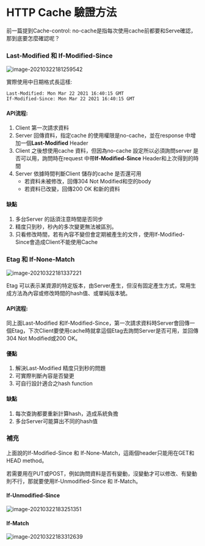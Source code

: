 # HTTP Cache 驗證方法

前一篇提到Cache-control: no-cache是指每次使用cache前都要和Serve確認，那到底要怎麼確認呢？



### Last-Modified 和 If-Modified-Since

![image-20210322181259542](https://i.loli.net/2021/03/22/sdtXfokWHKS2vOE.png)

實際使用中日期格式長這樣: 

```
Last-Modified: Mon Mar 22 2021 16:40:15 GMT
If-Modified-Since: Mon Mar 22 2021 16:40:15 GMT
```



#### API流程:

1. Client 第一次請求資料
2. Server 回傳資料，指定cache 的使用權限是no-cache，並在response 中增加一個<b>Last-Modified</b> Header
3. Client 之後想使用cache 資料，但因為no-cache 設定所以必須詢問server 是否可以用，詢問時在request 中帶<b>If-Modified-Since</b> Header和上次得到的時間
4. Server 依據時間判斷Client 儲存的cache 是否還可用
   * 若資料未被修改，回傳304 Not Modified和空的body
   * 若資料已改變，回傳200 OK 和新的資料



#### 缺點

1. 多台Server 的話須注意時間是否同步
2. 精度只到秒，秒內的多次變更無法被區別。
3. 只看修改時間，若有內容不變但會定期被產生的文件，使用If-Modified-Since會造成Client不能使用Cache





### Etag 和 If-None-Match

![image-20210322181337221](https://i.loli.net/2021/03/22/hPaDMigp1W7QZCG.png)

Etag 可以表示某資源的特定版本，由Server產生，但沒有固定產生方式，常用生成方法為內容或修改時間的hash值、或單純版本號。



#### API流程:

同上面Last-Modified 和If-Modified-Since，第一次請求資料時Server會回傳一個Etag，下次Client要使用cache時就拿這個Etag去詢問Server是否可用，並回傳304 Not Modified或200 OK。



#### 優點

1. 解決Last-Modified 精度只到秒的問題
2. 可實際判斷內容是否變更
3. 可自行設計適合之hash function



#### 缺點

1. 每次查詢都要重新計算hash，造成系統負擔
2. 多台Server可能算出不同的hash值







### 補充

上面說的If-Modified-Since 和 If-None-Match，這兩個header只能用在GET和HEAD method。



若需要用在PUT或POST，例如詢問資料是否有變動，沒變動才可以修改、有變動則不行，那就要使用If-Unmodified-Since 和 If-Match。



#### If-Unmodified-Since

![image-20210322183251351](https://i.loli.net/2021/03/22/oJxW6uQGrPDfhcI.png)

#### If-Match

![image-20210322183312639](https://i.loli.net/2021/03/22/aHVu92QAbKLB1wW.png)





